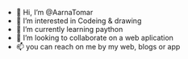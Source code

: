 - 👋 Hi, I’m @AarnaTomar
- 👀 I’m interested in Codeing & drawing
- 🌱 I’m currently learning paython
- 💞️ I’m looking to collaborate on a web aplication
- 📫 you can reach on me by my web, blogs or app

<!---
AarnaTomar/AarnaTomar is a ✨ special ✨because she is in 5th and made amazing web apps using github.
--->
